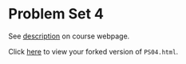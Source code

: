 # Problem Set 4

See [description](https://rudeboybert.github.io/STAT495/#problem_set_4) on course webpage.

Click [here](http://htmlpreview.github.io/?https://github.com/lyoon18/PS04/blob/master/PS04.html) to view your forked version of `PS04.html`.
